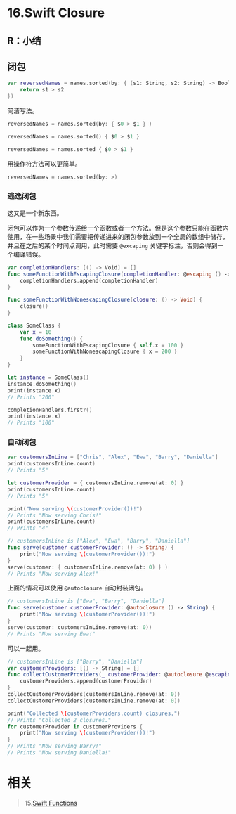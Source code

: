 # 16.Swift Closure

## R：小结

## 闭包

```swift
var reversedNames = names.sorted(by: { (s1: String, s2: String) -> Bool in
    return s1 > s2
})
```

简洁写法。

```swift
reversedNames = names.sorted(by: { $0 > $1 } )

reversedNames = names.sorted() { $0 > $1 }

reversedNames = names.sorted { $0 > $1 }
```

用操作符方法可以更简单。

```swift
reversedNames = names.sorted(by: >)
```

### 逃逸闭包

这又是一个新东西。

闭包可以作为一个参数传递给一个函数或者一个方法。但是这个参数只能在函数内使用，在一些场景中我们需要把传递进来的闭包参数放到一个全局的数组中储存，并且在之后的某个时间点调用，此时需要 `@excaping` 关键字标注，否则会得到一个编译错误。

```swift
var completionHandlers: [() -> Void] = []
func someFunctionWithEscapingClosure(completionHandler: @escaping () -> Void) {
    completionHandlers.append(completionHandler)
}

func someFunctionWithNonescapingClosure(closure: () -> Void) {
    closure()
}

class SomeClass {
    var x = 10
    func doSomething() {
        someFunctionWithEscapingClosure { self.x = 100 }
        someFunctionWithNonescapingClosure { x = 200 }
    }
}

let instance = SomeClass()
instance.doSomething()
print(instance.x)
// Prints "200"

completionHandlers.first?()
print(instance.x)
// Prints "100"
```

### 自动闭包

```swift
var customersInLine = ["Chris", "Alex", "Ewa", "Barry", "Daniella"]
print(customersInLine.count)
// Prints "5"

let customerProvider = { customersInLine.remove(at: 0) }
print(customersInLine.count)
// Prints "5"

print("Now serving \(customerProvider())!")
// Prints "Now serving Chris!"
print(customersInLine.count)
// Prints "4"

// customersInLine is ["Alex", "Ewa", "Barry", "Daniella"]
func serve(customer customerProvider: () -> String) {
    print("Now serving \(customerProvider())!")
}
serve(customer: { customersInLine.remove(at: 0) } )
// Prints "Now serving Alex!"
```

上面的情况可以使用 `@autoclosure` 自动封装闭包。

```swift
// customersInLine is ["Ewa", "Barry", "Daniella"]
func serve(customer customerProvider: @autoclosure () -> String) {
    print("Now serving \(customerProvider())!")
}
serve(customer: customersInLine.remove(at: 0))
// Prints "Now serving Ewa!"
```

可以一起用。

```swift
// customersInLine is ["Barry", "Daniella"]
var customerProviders: [() -> String] = []
func collectCustomerProviders(_ customerProvider: @autoclosure @escaping () -> String) {
    customerProviders.append(customerProvider)
}
collectCustomerProviders(customersInLine.remove(at: 0))
collectCustomerProviders(customersInLine.remove(at: 0))

print("Collected \(customerProviders.count) closures.")
// Prints "Collected 2 closures."
for customerProvider in customerProviders {
    print("Now serving \(customerProvider())!")
}
// Prints "Now serving Barry!"
// Prints "Now serving Daniella!"
```

# 相关

> 15.[Swift Functions](https://github.com/zfanli/notes/blob/master/swift/15.Functions.md)

